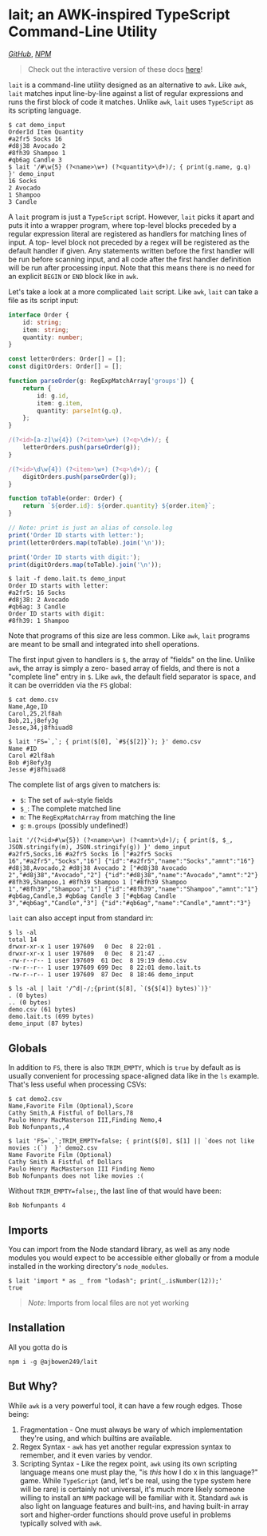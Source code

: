 # lait; an AWK-inspired TypeScript Command-Line Utility

[_GitHub_](https://github.com/ajbowen249/lait),
[_NPM_](https://www.npmjs.com/package/@ajbowen249/lait)

> Check out the interactive version of these docs [here](https://ajbowen249.github.io/lait/)!

`lait` is a command-line utility designed as an alternative to `awk`. Like `awk`, `lait` matches input line-by-line
against a list of regular expressions and runs the first block of code it matches. Unlike `awk`, `lait` uses
`TypeScript` as its scripting language.

```shell
$ cat demo_input
OrderId Item Quantity
#a2fr5 Socks 16
#d8j38 Avocado 2
#8fh39 Shampoo 1
#qb6ag Candle 3
$ lait '/#\w{5} (?<name>\w+) (?<quantity>\d+)/; { print(g.name, g.q) }' demo_input
16 Socks
2 Avocado
1 Shampoo
3 Candle
```

A `lait` program is just a `TypeScript` script. However, `lait` picks it apart and puts it into a wrapper program, where
top-level blocks preceded by a regular expression literal are registered as handlers for matching lines of input. A top-
level block not preceded by a regex will be registered as the default handler if given. Any statements written before
the first handler will be run before scanning input, and all code after the first handler definition will be run after
processing input. Note that this means there is no need for an explicit `BEGIN` or `END` block like in `awk`.

Let's take a look at a more complicated `lait` script. Like `awk`, `lait` can take a file as its script input:

```typescript
interface Order {
    id: string;
    item: string;
    quantity: number;
}

const letterOrders: Order[] = [];
const digitOrders: Order[] = [];

function parseOrder(g: RegExpMatchArray['groups']) {
    return {
        id: g.id,
        item: g.item,
        quantity: parseInt(g.q),
    };
}

/(?<id>[a-z]\w{4}) (?<item>\w+) (?<q>\d+)/; {
    letterOrders.push(parseOrder(g));
}

/(?<id>\d\w{4}) (?<item>\w+) (?<q>\d+)/; {
    digitOrders.push(parseOrder(g));
}

function toTable(order: Order) {
    return `${order.id}: ${order.quantity} ${order.item}`;
}

// Note: print is just an alias of console.log
print('Order ID starts with letter:');
print(letterOrders.map(toTable).join('\n'));

print('Order ID starts with digit:');
print(digitOrders.map(toTable).join('\n'));
```

```shell
$ lait -f demo.lait.ts demo_input
Order ID starts with letter:
#a2fr5: 16 Socks
#d8j38: 2 Avocado
#qb6ag: 3 Candle
Order ID starts with digit:
#8fh39: 1 Shampoo
```

Note that programs of this size are less common. Like `awk`, `lait` programs are meant to be small and integrated into
shell operations.

The first input given to handlers is `$`, the array of "fields" on the line. Unlike `awk`, the array is simply a zero-
based array of fields, and there is not a "complete line" entry in `$`. Like `awk`, the default field separator is
space, and it can be overridden via the `FS` global:

```shell
$ cat demo.csv
Name,Age,ID
Carol,25,2lf8ah
Bob,21,j8efy3g
Jesse,34,j8fhiuad8

$ lait 'FS=`,`; { print($[0], `#${$[2]}`); }' demo.csv
Name #ID
Carol #2lf8ah
Bob #j8efy3g
Jesse #j8fhiuad8
```

The complete list of args given to matchers is:
- `$`: The set of `awk`-style fields
- `$_`: The complete matched line
- `m`: The `RegExpMatchArray` from matching the line
- `g`: `m.groups` (possibly undefined!)

```shell
lait '/(?<id>#\w{5}) (?<name>\w+) (?<amnt>\d+)/; { print($, $_, JSON.stringify(m), JSON.stringify(g)) }' demo_input
#a2fr5,Socks,16 #a2fr5 Socks 16 ["#a2fr5 Socks 16","#a2fr5","Socks","16"] {"id":"#a2fr5","name":"Socks","amnt":"16"}
#d8j38,Avocado,2 #d8j38 Avocado 2 ["#d8j38 Avocado 2","#d8j38","Avocado","2"] {"id":"#d8j38","name":"Avocado","amnt":"2"}
#8fh39,Shampoo,1 #8fh39 Shampoo 1 ["#8fh39 Shampoo 1","#8fh39","Shampoo","1"] {"id":"#8fh39","name":"Shampoo","amnt":"1"}
#qb6ag,Candle,3 #qb6ag Candle 3 ["#qb6ag Candle 3","#qb6ag","Candle","3"] {"id":"#qb6ag","name":"Candle","amnt":"3"}
```

`lait` can also accept input from standard in:

```shell
$ ls -al
total 14
drwxr-xr-x 1 user 197609   0 Dec  8 22:01 .
drwxr-xr-x 1 user 197609   0 Dec  8 21:47 ..
-rw-r--r-- 1 user 197609  61 Dec  8 19:19 demo.csv
-rw-r--r-- 1 user 197609 699 Dec  8 22:01 demo.lait.ts
-rw-r--r-- 1 user 197609  87 Dec  8 18:46 demo_input

$ ls -al | lait '/^d|-/;{print($[8], `(${$[4]} bytes)`)}'
. (0 bytes)
.. (0 bytes)
demo.csv (61 bytes)
demo.lait.ts (699 bytes)
demo_input (87 bytes)
```

## Globals

In addition to `FS`, there is also `TRIM_EMPTY`, which is `true` by default as is usually convenient for processing
space-aligned data like in the `ls` example. That's less useful when processing CSVs:

```shell
$ cat demo2.csv
Name,Favorite Film (Optional),Score
Cathy Smith,A Fistful of Dollars,78
Paulo Henry MacMasterson III,Finding Nemo,4
Bob Nofunpants,,4

$ lait 'FS=`,`;TRIM_EMPTY=false; { print($[0], $[1] || `does not like movies :(`)  }' demo2.csv
Name Favorite Film (Optional)
Cathy Smith A Fistful of Dollars
Paulo Henry MacMasterson III Finding Nemo
Bob Nofunpants does not like movies :(
```

Without `TRIM_EMPTY=false;`, the last line of that would have been:
```shell
Bob Nofunpants 4
```

## Imports

You can import from the Node standard library, as well as any node modules you would expect to be accessible either
globally or from a module installed in the working directory's `node_modules`.

```shell
$ lait 'import * as _ from "lodash"; print(_.isNumber(12));'
true
```

> *Note:* Imports from local files are not yet working

## Installation

All you gotta do is

```shell
npm i -g @ajbowen249/lait
```

## But Why?

While `awk` is a very powerful tool, it can have a few rough edges. Those being:

1. Fragmentation - One must always be wary of which implementation they're using, and which builtins are available.
2. Regex Syntax - `awk` has yet another regular expression syntax to remember, and it even varies by vendor.
3. Scripting Syntax - Like the regex point, `awk` using its own scripting language means one must play the, "is _this_
   how I do x in this language?" game. While `TypeScript` (and, let's be real, using the type system here will be rare)
   is certainly not universal, it's much more likely someone willing to install an `NPM` package will be familiar with
   it. Standard `awk` is also light on language features and built-ins, and having built-in array sort and higher-order
   functions should prove useful in problems typically solved with `awk`.
